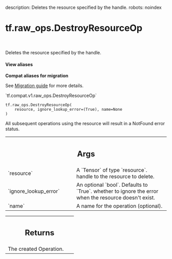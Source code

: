 description: Deletes the resource specified by the handle.
robots: noindex

# tf.raw_ops.DestroyResourceOp

<!-- Insert buttons and diff -->

<table class="tfo-notebook-buttons tfo-api nocontent" align="left">

</table>



Deletes the resource specified by the handle.

<section class="expandable">
  <h4 class="showalways">View aliases</h4>
  <p>
<b>Compat aliases for migration</b>
<p>See
<a href="https://www.tensorflow.org/guide/migrate">Migration guide</a> for
more details.</p>
<p>`tf.compat.v1.raw_ops.DestroyResourceOp`</p>
</p>
</section>

<pre class="devsite-click-to-copy prettyprint lang-py tfo-signature-link">
<code>tf.raw_ops.DestroyResourceOp(
    resource, ignore_lookup_error=(True), name=None
)
</code></pre>



<!-- Placeholder for "Used in" -->

All subsequent operations using the resource will result in a NotFound
error status.

<!-- Tabular view -->
 <table class="responsive fixed orange">
<colgroup><col width="214px"><col></colgroup>
<tr><th colspan="2"><h2 class="add-link">Args</h2></th></tr>

<tr>
<td>
`resource`
</td>
<td>
A `Tensor` of type `resource`. handle to the resource to delete.
</td>
</tr><tr>
<td>
`ignore_lookup_error`
</td>
<td>
An optional `bool`. Defaults to `True`.
whether to ignore the error when the resource
doesn't exist.
</td>
</tr><tr>
<td>
`name`
</td>
<td>
A name for the operation (optional).
</td>
</tr>
</table>



<!-- Tabular view -->
 <table class="responsive fixed orange">
<colgroup><col width="214px"><col></colgroup>
<tr><th colspan="2"><h2 class="add-link">Returns</h2></th></tr>
<tr class="alt">
<td colspan="2">
The created Operation.
</td>
</tr>

</table>

